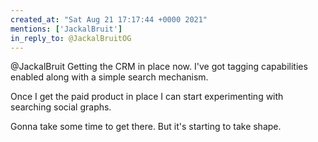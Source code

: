 ```yaml
---
created_at: "Sat Aug 21 17:17:44 +0000 2021"
mentions: ['JackalBruit']
in_reply_to: @JackalBruitOG
---
```


@JackalBruit Getting the CRM in place now. I've got tagging capabilities enabled along with a simple search mechanism. 

Once I get the paid product in place I can start experimenting with searching social graphs. 

Gonna take some time to get there. But it's starting to take shape.